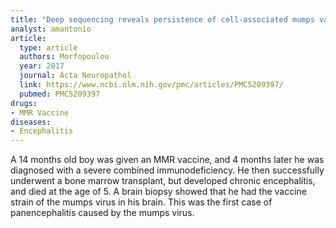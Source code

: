 ```yaml
---
title: "Deep sequencing reveals persistence of cell-associated mumps vaccine virus in chronic encephalitis"
analyst: amantonio
article:
  type: article
  authors: Morfopoulou
  year: 2017
  journal: Acta Neuropathol
  link: https://www.ncbi.nlm.nih.gov/pmc/articles/PMC5209397/
  pubmed: PMC5209397
drugs:
- MMR Vaccine
diseases:
- Encephalitis
---
```


A 14 months old boy was given an MMR vaccine, and 4 months later he was diagnosed with a severe combined immunodeficiency. He then successfully underwent a bone marrow transplant, but developed chronic encephalitis, and died at the age of 5. A brain biopsy showed that he had the vaccine strain of the mumps virus in his brain. This was the first case of panencephalitis caused by the mumps virus.

